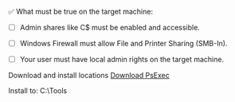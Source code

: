 ✅ What must be true on the target machine:

- [ ] Admin shares like C$ must be enabled and accessible.

- [ ] Windows Firewall must allow File and Printer Sharing (SMB-In).

- [ ] Your user must have local admin rights on the target machine.

Download and install locations
[Download PsExec](https://download.sysinternals.com/files/PSTools.zip)

Install to: C:\Tools
